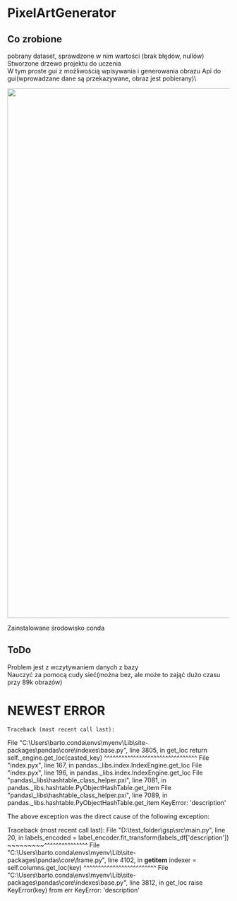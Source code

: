 # PixelArtGenerator

## Co zrobione
pobrany dataset, sprawdzone w nim wartości (brak błędów, nullów)\
Stworzone drzewo projektu do uczenia\
W tym proste gui z możliwością wpisywania i generowania obrazu
Api do gui(wprowadzane dane są przekazywane, obraz jest pobierany)\

<p align="center">
    <img src="./images/images/image.png" width = 1200>
</p>

Zainstalowane środowisko conda

## ToDo


Problem jest z wczytywaniem danych z bazy\
Nauczyć za pomocą cudy sieć(można bez, ale może to zająć dużo czasu przy 89k obrazów)

# NEWEST ERROR

    Traceback (most recent call last):
  File "C:\Users\barto\.conda\envs\myenv\Lib\site-packages\pandas\core\indexes\base.py", line 3805, in get_loc
    return self._engine.get_loc(casted_key)
           ^^^^^^^^^^^^^^^^^^^^^^^^^^^^^^^^
  File "index.pyx", line 167, in pandas._libs.index.IndexEngine.get_loc
  File "index.pyx", line 196, in pandas._libs.index.IndexEngine.get_loc
  File "pandas\\_libs\\hashtable_class_helper.pxi", line 7081, in pandas._libs.hashtable.PyObjectHashTable.get_item
  File "pandas\\_libs\\hashtable_class_helper.pxi", line 7089, in pandas._libs.hashtable.PyObjectHashTable.get_item
KeyError: 'description'

The above exception was the direct cause of the following exception:

Traceback (most recent call last):
  File "D:\test_folder\gsp\src\main.py", line 20, in <module>
    labels_encoded = label_encoder.fit_transform(labels_df['description'])
                                                 ~~~~~~~~~^^^^^^^^^^^^^^^
  File "C:\Users\barto\.conda\envs\myenv\Lib\site-packages\pandas\core\frame.py", line 4102, in __getitem__
    indexer = self.columns.get_loc(key)
              ^^^^^^^^^^^^^^^^^^^^^^^^^
  File "C:\Users\barto\.conda\envs\myenv\Lib\site-packages\pandas\core\indexes\base.py", line 3812, in get_loc
    raise KeyError(key) from err
KeyError: 'description'
